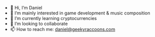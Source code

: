 - 👋 Hi, I’m Daniel
- 👀 I’m mainly interested in game development & music composition
- 🌱 I’m currently learning cryptocurrencies
- 💞️ I’m looking to collaborate
- 📫 How to reach me: daniel@geekyraccoons.com

<!---
thexdd/thexdd is a ✨ special ✨ repository because its `README.md` (this file) appears on your GitHub profile.
You can click the Preview link to take a look at your changes.
--->
